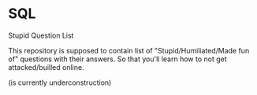 # SQL
Stupid Question List

This repository is supposed to contain list of "Stupid/Humiliated/Made fun of" questions with their answers. So that you'll learn how to not get attacked/builled online.

(is currently underconstruction)
